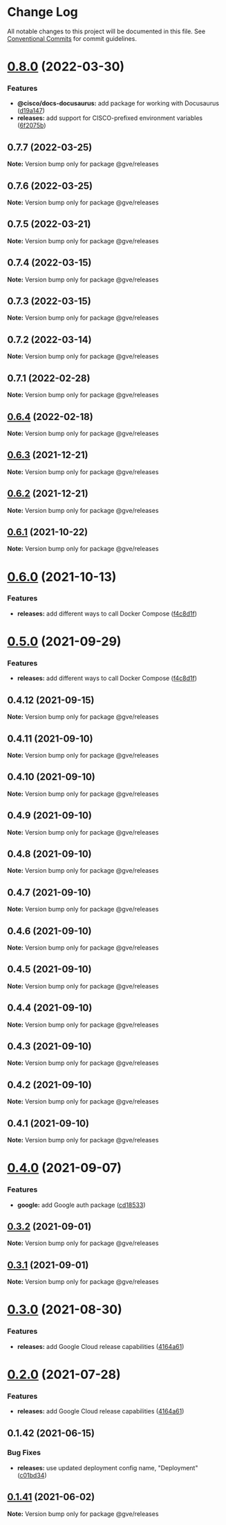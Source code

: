 # Change Log

All notable changes to this project will be documented in this file.
See [Conventional Commits](https://conventionalcommits.org) for commit guidelines.

# [0.8.0](https://github.com/CiscoDevNet/essentials/compare/@gve/releases@0.6.4...@gve/releases@0.8.0) (2022-03-30)


### Features

* **@cisco/docs-docusaurus:** add package for working with Docusaurus ([d19a147](https://github.com/CiscoDevNet/essentials/commit/d19a1472b2dbc0f79a38d31aac9a2b2bcc8a99f1))
* **releases:** add support for CISCO-prefixed environment variables ([6f2075b](https://github.com/CiscoDevNet/essentials/commit/6f2075bdf451a841cd4abeb43508022d0cab7658))





## 0.7.7 (2022-03-25)

**Note:** Version bump only for package @gve/releases





## 0.7.6 (2022-03-25)

**Note:** Version bump only for package @gve/releases





## 0.7.5 (2022-03-21)

**Note:** Version bump only for package @gve/releases





## 0.7.4 (2022-03-15)

**Note:** Version bump only for package @gve/releases





## 0.7.3 (2022-03-15)

**Note:** Version bump only for package @gve/releases





## 0.7.2 (2022-03-14)

**Note:** Version bump only for package @gve/releases





## 0.7.1 (2022-02-28)

**Note:** Version bump only for package @gve/releases





## [0.6.4](https://github.com/CiscoDevNet/essentials/compare/@gve/releases@0.6.3...@gve/releases@0.6.4) (2022-02-18)

**Note:** Version bump only for package @gve/releases





## [0.6.3](https://github.com/CiscoDevNet/essentials/compare/@gve/releases@0.6.2...@gve/releases@0.6.3) (2021-12-21)

**Note:** Version bump only for package @gve/releases





## [0.6.2](https://github.com/CiscoDevNet/essentials/compare/@gve/releases@0.6.0...@gve/releases@0.6.2) (2021-12-21)

**Note:** Version bump only for package @gve/releases





## [0.6.1](https://github.com/mattnorris/essentials/compare/@gve/releases@0.6.0...@gve/releases@0.6.1) (2021-10-22)

**Note:** Version bump only for package @gve/releases





# [0.6.0](https://github.com/mattnorris/essentials/compare/@gve/releases@0.4.12...@gve/releases@0.6.0) (2021-10-13)


### Features

* **releases:** add different ways to call Docker Compose ([f4c8d1f](https://github.com/mattnorris/essentials/commit/f4c8d1fb6d199ce673253b3909fcba5097401828))





# [0.5.0](https://github.com/mattnorris/essentials/compare/@gve/releases@0.4.12...@gve/releases@0.5.0) (2021-09-29)


### Features

* **releases:** add different ways to call Docker Compose ([f4c8d1f](https://github.com/mattnorris/essentials/commit/f4c8d1fb6d199ce673253b3909fcba5097401828))





## 0.4.12 (2021-09-15)

**Note:** Version bump only for package @gve/releases





## 0.4.11 (2021-09-10)

**Note:** Version bump only for package @gve/releases





## 0.4.10 (2021-09-10)

**Note:** Version bump only for package @gve/releases





## 0.4.9 (2021-09-10)

**Note:** Version bump only for package @gve/releases





## 0.4.8 (2021-09-10)

**Note:** Version bump only for package @gve/releases





## 0.4.7 (2021-09-10)

**Note:** Version bump only for package @gve/releases





## 0.4.6 (2021-09-10)

**Note:** Version bump only for package @gve/releases





## 0.4.5 (2021-09-10)

**Note:** Version bump only for package @gve/releases





## 0.4.4 (2021-09-10)

**Note:** Version bump only for package @gve/releases





## 0.4.3 (2021-09-10)

**Note:** Version bump only for package @gve/releases





## 0.4.2 (2021-09-10)

**Note:** Version bump only for package @gve/releases





## 0.4.1 (2021-09-10)

**Note:** Version bump only for package @gve/releases





# [0.4.0](https://github.com/mattnorris/essentials/compare/@gve/releases@0.3.2...@gve/releases@0.4.0) (2021-09-07)


### Features

* **google:** add Google auth package ([cd18533](https://github.com/mattnorris/essentials/commit/cd185337daa5f2651d5d8e21eebad673de5c7f5d))





## [0.3.2](https://github.com/mattnorris/essentials/compare/@gve/releases@0.3.0...@gve/releases@0.3.2) (2021-09-01)

**Note:** Version bump only for package @gve/releases





## [0.3.1](https://github.com/mattnorris/essentials/compare/@gve/releases@0.3.0...@gve/releases@0.3.1) (2021-09-01)

**Note:** Version bump only for package @gve/releases





# [0.3.0](https://github.com/mattnorris/essentials/compare/@gve/releases@0.1.42...@gve/releases@0.3.0) (2021-08-30)


### Features

* **releases:** add Google Cloud release capabilities ([4164a61](https://github.com/mattnorris/essentials/commit/4164a61763b3ffee570136b22364c2ee28d4ef35))





# [0.2.0](https://github.com/mattnorris/essentials/compare/@gve/releases@0.1.42...@gve/releases@0.2.0) (2021-07-28)


### Features

* **releases:** add Google Cloud release capabilities ([4164a61](https://github.com/mattnorris/essentials/commit/4164a61763b3ffee570136b22364c2ee28d4ef35))





## 0.1.42 (2021-06-15)


### Bug Fixes

* **releases:** use updated deployment config name, "Deployment" ([c01bd34](https://github.com/mattnorris/essentials/commit/c01bd34be81758247f2dc33eec0e5fae18b17749))





## [0.1.41](https://www-github.cisco.com/matnorri/essentials/compare/@gve/releases@0.1.40...@gve/releases@0.1.41) (2021-06-02)

**Note:** Version bump only for package @gve/releases
